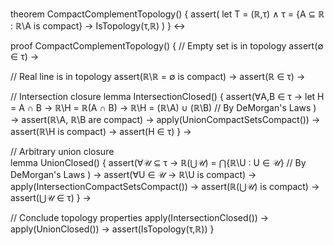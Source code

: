 theorem CompactComplementTopology() {
  assert(
    let T = (ℝ,τ) ∧
    τ = {A ⊆ ℝ : ℝ\A is compact} →
    IsTopology(τ,ℝ)
  )
} ↔

proof CompactComplementTopology() {
  // Empty set is in topology
  assert(∅ ∈ τ) →
  
  // Real line is in topology
  assert(ℝ\ℝ = ∅ is compact) →
  assert(ℝ ∈ τ) →

  // Intersection closure
  lemma IntersectionClosed() {
    assert(∀A,B ∈ τ →
      let H = A ∩ B →
      ℝ\H = ℝ\(A ∩ B) →
      ℝ\H = (ℝ\A) ∪ (ℝ\B)  // By DeMorgan's Laws
    ) →
    assert(ℝ\A, ℝ\B are compact) →
    apply(UnionCompactSetsCompact()) →
    assert(ℝ\H is compact) →
    assert(H ∈ τ)
  } →

  // Arbitrary union closure  
  lemma UnionClosed() {
    assert(∀𝒰 ⊆ τ →
      ℝ\(⋃𝒰) = ⋂{ℝ\U : U ∈ 𝒰}  // By DeMorgan's Laws
    ) →
    assert(∀U ∈ 𝒰 → ℝ\U is compact) →
    apply(IntersectionCompactSetsCompact()) →
    assert(ℝ\(⋃𝒰) is compact) →
    assert(⋃𝒰 ∈ τ)
  } →

  // Conclude topology properties
  apply(IntersectionClosed()) →
  apply(UnionClosed()) →
  assert(IsTopology(τ,ℝ))
}